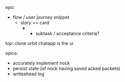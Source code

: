 epic
- flow / user journey snippet
	- story == card
		- - subtask / acceptance criteria? 

top: clone urbit
chatapp is the ui

epics:
- accurately implement nock
- persist state (of nock having saved acked packets)
- writeahead log




